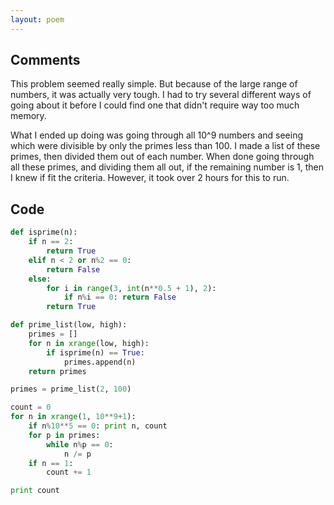 ```yaml
---
layout: poem
---
```


## Comments

This problem seemed really simple. But because of the large range of numbers,
it was actually very tough. I had to try several different ways of going about
it before I could find one that didn't require way too much memory.

What I ended up doing was going through all 10^9 numbers and seeing which were
divisible by only the primes less than 100. I made a list of these primes, then
divided them out of each number. When done going through all these primes, and
dividing them all out, if the remaining number is 1, then I knew if fit the
criteria. However, it took over 2 hours for this to run.

## Code

```python
def isprime(n):
	if n == 2:
		return True
	elif n < 2 or n%2 == 0:
		return False
	else:
		for i in range(3, int(n**0.5 + 1), 2):
			if n%i == 0: return False
		return True

def prime_list(low, high):
	primes = []
	for n in xrange(low, high):
		if isprime(n) == True:
			primes.append(n)
	return primes

primes = prime_list(2, 100)

count = 0
for n in xrange(1, 10**9+1):
	if n%10**5 == 0: print n, count
	for p in primes:
		while n%p == 0:
			n /= p
	if n == 1:
		count += 1

print count
```
